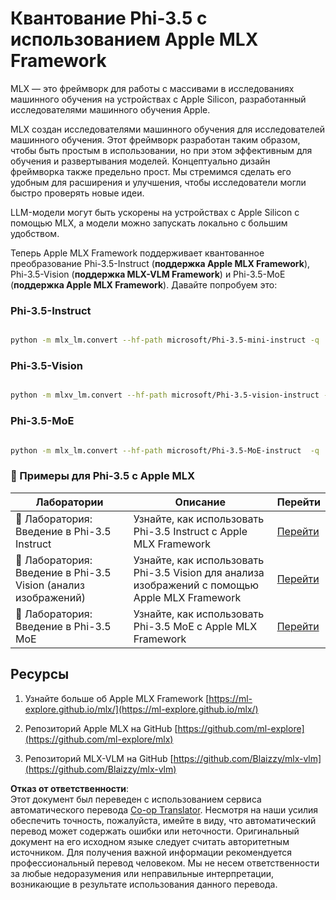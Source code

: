 <!--
CO_OP_TRANSLATOR_METADATA:
{
  "original_hash": "ec5e22bbded16acb7bdb9fa568ab5781",
  "translation_date": "2025-03-27T08:25:57+00:00",
  "source_file": "md\\01.Introduction\\04\\UsingAppleMLXQuantifyingPhi.md",
  "language_code": "ru"
}
-->
# **Квантование Phi-3.5 с использованием Apple MLX Framework**

MLX — это фреймворк для работы с массивами в исследованиях машинного обучения на устройствах с Apple Silicon, разработанный исследователями машинного обучения Apple.

MLX создан исследователями машинного обучения для исследователей машинного обучения. Этот фреймворк разработан таким образом, чтобы быть простым в использовании, но при этом эффективным для обучения и развертывания моделей. Концептуально дизайн фреймворка также предельно прост. Мы стремимся сделать его удобным для расширения и улучшения, чтобы исследователи могли быстро проверять новые идеи.

LLM-модели могут быть ускорены на устройствах с Apple Silicon с помощью MLX, а модели можно запускать локально с большим удобством.

Теперь Apple MLX Framework поддерживает квантованное преобразование Phi-3.5-Instruct (**поддержка Apple MLX Framework**), Phi-3.5-Vision (**поддержка MLX-VLM Framework**) и Phi-3.5-MoE (**поддержка Apple MLX Framework**). Давайте попробуем это:

### **Phi-3.5-Instruct**

```bash

python -m mlx_lm.convert --hf-path microsoft/Phi-3.5-mini-instruct -q

```

### **Phi-3.5-Vision**

```bash

python -m mlxv_lm.convert --hf-path microsoft/Phi-3.5-vision-instruct -q

```

### **Phi-3.5-MoE**

```bash

python -m mlx_lm.convert --hf-path microsoft/Phi-3.5-MoE-instruct  -q

```

### **🤖 Примеры для Phi-3.5 с Apple MLX**

| Лаборатории    | Описание | Перейти |
| -------------- | -------- | ------- |
| 🚀 Лаборатория: Введение в Phi-3.5 Instruct  | Узнайте, как использовать Phi-3.5 Instruct с Apple MLX Framework   |  [Перейти](../../../../../code/09.UpdateSamples/Aug/mlx-phi35-instruct.ipynb)    |
| 🚀 Лаборатория: Введение в Phi-3.5 Vision (анализ изображений) | Узнайте, как использовать Phi-3.5 Vision для анализа изображений с помощью Apple MLX Framework     |  [Перейти](../../../../../code/09.UpdateSamples/Aug/mlx-phi35-vision.ipynb)    |
| 🚀 Лаборатория: Введение в Phi-3.5 MoE   | Узнайте, как использовать Phi-3.5 MoE с Apple MLX Framework  |  [Перейти](../../../../../code/09.UpdateSamples/Aug/mlx-phi35-moe.ipynb)    |

## **Ресурсы**

1. Узнайте больше об Apple MLX Framework [https://ml-explore.github.io/mlx/](https://ml-explore.github.io/mlx/)

2. Репозиторий Apple MLX на GitHub [https://github.com/ml-explore](https://github.com/ml-explore/mlx)

3. Репозиторий MLX-VLM на GitHub [https://github.com/Blaizzy/mlx-vlm](https://github.com/Blaizzy/mlx-vlm)

**Отказ от ответственности**:  
Этот документ был переведен с использованием сервиса автоматического перевода [Co-op Translator](https://github.com/Azure/co-op-translator). Несмотря на наши усилия обеспечить точность, пожалуйста, имейте в виду, что автоматический перевод может содержать ошибки или неточности. Оригинальный документ на его исходном языке следует считать авторитетным источником. Для получения важной информации рекомендуется профессиональный перевод человеком. Мы не несем ответственности за любые недоразумения или неправильные интерпретации, возникающие в результате использования данного перевода.